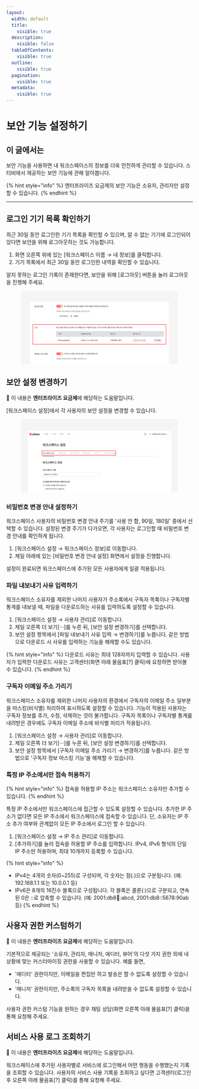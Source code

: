 ```yaml
---
layout:
  width: default
  title:
    visible: true
  description:
    visible: false
  tableOfContents:
    visible: true
  outline:
    visible: true
  pagination:
    visible: true
  metadata:
    visible: true
---
```


# 보안 기능 설정하기

## 이 글에서는

보안 기능을 사용하면 내 워크스페이스의 정보를 더욱 안전하게 관리할 수 있습니다. 스티비에서 제공하는 보안 기능에 관해 알아봅니다.

{% hint style="info" %}
엔터프라이즈 요금제의 보안 기능은 소유자, 관리자만 설정할 수 있습니다.
{% endhint %}

***

## 로그인 기기 목록 확인하기 <a href="#view-login-devices" id="view-login-devices"></a>

최근 30일 동안 로그인한 기기 목록을 확인할 수 있으며, 알 수 없는 기기에 로그인되어 있다면 보안을 위해 로그아웃하는 것도 가능합니다.

1. 화면 오른쪽 위에 있는 \[워크스페이스 이름 → 내 정보]를 클릭합니다.
2. 기기 목록에서 최근 30일 동안 로그인한 내역을 확인할 수 있습니다.

알지 못하는 로그인 기록이 존재한다면, 보안을 위해 \[로그아웃] 버튼을 눌러 로그아웃을 진행해 주세요.

<figure><img src="../.gitbook/assets/로그인 기기 목록 확인하기.png" alt=""><figcaption></figcaption></figure>



## 보안 설정 변경하기 <a href="#update" id="update"></a>

💬 이 내용은 **엔터프라이즈 요금제**에 해당하는 도움말입니다.

\[워크스페이스 설정]에서 각 사용자의 보안 설정을 변경할 수 있습니다.

<figure><img src="../.gitbook/assets/보안 설정 변경하기 (1).png" alt=""><figcaption></figcaption></figure>

### 비밀번호 변경 안내 설정하기 <a href="#password-change-cycle" id="password-change-cycle"></a>

워크스페이스 사용자의 비밀번호 변경 안내 주기를 '사용 안 함, 90일, 180일' 중에서 선택할 수 있습니다. 설정된 변경 주기가 다가오면, 각 사용자는 로그인할 때 비밀번호 변경 안내를 확인하게 됩니다.

1. \[워크스페이스 설정 → 워크스페이스 정보]로 이동합니다.
2. 제일 아래에 있는 \[비밀번호 변경 안내 설정] 화면에서 설정을 진행합니다.

설정이 완료되면 워크스페이스에 추가된 모든 사용자에게 일괄 적용됩니다.

### 파일 내보내기 사유 입력하기 <a href="#set-download-reason" id="set-download-reason"></a>

워크스페이스 소유자를 제외한 나머지 사용자가 주소록에서 구독자 목록이나 구독자별 통계를 내보낼 때, 파일을 다운로드하는 사유를 입력하도록 설정할 수 있습니다.

1. \[워크스페이스 설정 → 사용자 관리]로 이동합니다.
2. 제일 오른쪽 더 보기\[···]를 누른 뒤, \[보안 설정 변경하기]를 선택합니다.
3. 보안 설정 항목에서 \[파일 내보내기 사유 입력 → 변경하기]를 누릅니다. 같은 방법으로 다운로드 시 사유를 입력하는 기능을 해제할 수도 있습니다.

{% hint style="info" %}
다운로드 사유는 최대 128자까지 입력할 수 있습니다. 사용자가 입력한 다운로드 사유는 고객센터(화면 아래 물음표\[?] 클릭)에 요청하면 받아볼 수 있습니다.
{% endhint %}

### 구독자 이메일 주소 가리기 <a href="#mask-subscriber-info" id="mask-subscriber-info"></a>

워크스페이스 소유자를 제외한 나머지 사용자의 환경에서 구독자의 이메일 주소 일부분을 마스킹(비식별) 처리하여 표시하도록 설정할 수 있습니다. 기능이 적용된 사용자는 구독자 정보를 추가, 수정, 삭제하는 것이 불가합니다. 구독자 목록이나 구독자별 통계를 내려받은 경우에도 구독자 이메일 주소에 비식별 처리가 적용됩니다.&#x20;

1. \[워크스페이스 설정 → 사용자 관리]로 이동합니다.
2. 제일 오른쪽 더 보기\[···]를 누른 뒤, \[보안 설정 변경하기]를 선택합니다.
3. 보안 설정 항목에서 \[구독자 이메일 주소 가리기 → 변경하기]를 누릅니다. 같은 방법으로 '구독자 정보 마스킹 기능'을 해제할 수 있습니다.

### 특정 IP 주소에서만 접속 허용하기 <a href="#allow-access-by-ip" id="allow-access-by-ip"></a>

{% hint style="info" %}
접속을 허용할 IP 주소는 워크스페이스 소유자만 추가할 수 있습니다.
{% endhint %}

특정 IP 주소에서만 워크스페이스에 접근할 수 있도록 설정할 수 있습니다. 추가한 IP 주소가 없다면 모든 IP 주소에서 워크스페이스에 접속할 수 있습니다. 단, 소유자는 IP 주소 추가 여부와 관계없이 모든 IP 주소에서 로그인 할 수 있습니다.

1. \[워크스페이스 설정 → IP 주소 관리]로 이동합니다.
2. \[추가하기]를 눌러 접속을 허용할 IP 주소를 입력합니다. IPv4, IPv6 형식의 단일 IP 주소만 허용하며, 최대 10개까지 등록할 수 있습니다.

{% hint style="info" %}
* IPv4는 4개의 숫자(0\~255)로 구성되며, 각 숫자는 점(.)으로 구분됩니다. (예: 192.168.1.1 또는 10.0.0.1 등)
* IPv6은 8개의 16진수 블록으로 구성됩니다. 각 블록은 콜론(:)으로 구분되고, 연속된 0은 ::로 압축할 수 있습니다. (예: 2001:db8:1234::abcd, 2001:db8::5678:90ab 등)
{% endhint %}



## 사용자 권한 커스텀하기 <a href="#custom-user-permissions" id="custom-user-permissions"></a>

💬 이 내용은 **엔터프라이즈 요금제**에 해당하는 도움말입니다.

기본적으로 제공되는 '소유자, 관리자, 매니저, 에디터, 뷰어'의 다섯 가지 권한 외에 내 상황에 맞는 커스터마이징 권한을 사용할 수 있습니다. 예를 들면,

* '에디터' 권한이지만, 이메일을 편집만 하고 발송은 할 수 없도록 설정할 수 있습니다.&#x20;
* '매니저' 권한이지만, 주소록의 구독자 목록을 내려받을 수 없도록 설정할 수 있습니다.

사용자 권한 커스텀 기능을 원하는 경우 채팅 상담(화면 오른쪽 아래 물음표\[?] 클릭)을 통해 요청해 주세요.



## 서비스 사용 로그 조회하기 <a href="#track-audit-log" id="track-audit-log"></a>

💬 이 내용은 **엔터프라이즈 요금제**에 해당하는 도움말입니다.

워크스페이스에 추가된 사용자별로 서비스에 로그인해서 어떤 행동을 수행했는지 기록을 조회할 수 있습니다. 사용자의 서비스 사용 기록을 조회하고 싶다면 고객센터(로그인 후 오른쪽 아래 물음표\[?] 클릭)를 통해 요청해 주세요.
